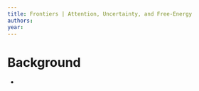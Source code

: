 ```yaml
---
title: Frontiers | Attention, Uncertainty, and Free-Energy
authors: 
year: 
---
```



# Background

- 